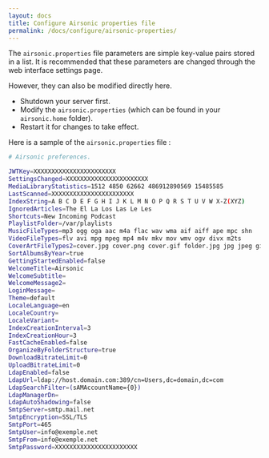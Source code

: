 ```yaml
---
layout: docs
title: Configure Airsonic properties file
permalink: /docs/configure/airsonic-properties/
---
```

The `airsonic.properties` file parameters are simple key-value pairs stored in a list. It is recommended that these parameters are changed through the web interface settings page.

However, they can also be modified directly here.

- Shutdown your server first.
- Modify the `airsonic.properties` (which can be found in your `airsonic.home` folder).
- Restart it for changes to take effect.

Here is a sample of the `airsonic.properties` file :

```sh
# Airsonic preferences.

JWTKey=XXXXXXXXXXXXXXXXXXXXXXX
SettingsChanged=XXXXXXXXXXXXXXXXXXXXXXX
MediaLibraryStatistics=1512 4850 62662 486912890569 15485585
LastScanned=XXXXXXXXXXXXXXXXXXXXXXX
IndexString=A B C D E F G H I J K L M N O P Q R S T U V W X-Z(XYZ)
IgnoredArticles=The El La Los Las Le Les
Shortcuts=New Incoming Podcast
PlaylistFolder=/var/playlists
MusicFileTypes=mp3 ogg oga aac m4a flac wav wma aif aiff ape mpc shn
VideoFileTypes=flv avi mpg mpeg mp4 m4v mkv mov wmv ogv divx m2ts
CoverArtFileTypes2=cover.jpg cover.png cover.gif folder.jpg jpg jpeg gif png
SortAlbumsByYear=true
GettingStartedEnabled=false
WelcomeTitle=Airsonic
WelcomeSubtitle=
WelcomeMessage2=
LoginMessage=
Theme=default
LocaleLanguage=en
LocaleCountry=
LocaleVariant=
IndexCreationInterval=3
IndexCreationHour=3
FastCacheEnabled=false
OrganizeByFolderStructure=true
DownloadBitrateLimit=0
UploadBitrateLimit=0
LdapEnabled=false
LdapUrl=ldap://host.domain.com:389/cn=Users,dc=domain,dc=com
LdapSearchFilter=(sAMAccountName={0})
LdapManagerDn=
LdapAutoShadowing=false
SmtpServer=smtp.mail.net
SmtpEncryption=SSL/TLS
SmtpPort=465
SmtpUser=info@exemple.net
SmtpFrom=info@exemple.net
SmtpPassword=XXXXXXXXXXXXXXXXXXXXXXX
```
